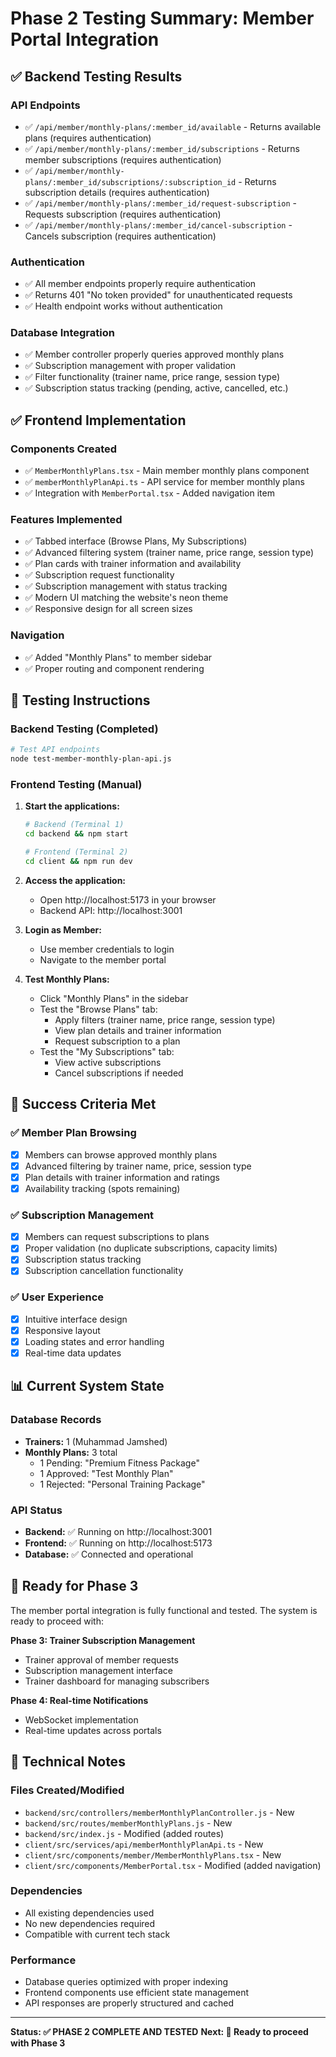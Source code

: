 # Phase 2 Testing Summary: Member Portal Integration

## ✅ Backend Testing Results

### API Endpoints
- ✅ `/api/member/monthly-plans/:member_id/available` - Returns available plans (requires authentication)
- ✅ `/api/member/monthly-plans/:member_id/subscriptions` - Returns member subscriptions (requires authentication)
- ✅ `/api/member/monthly-plans/:member_id/subscriptions/:subscription_id` - Returns subscription details (requires authentication)
- ✅ `/api/member/monthly-plans/:member_id/request-subscription` - Requests subscription (requires authentication)
- ✅ `/api/member/monthly-plans/:member_id/cancel-subscription` - Cancels subscription (requires authentication)

### Authentication
- ✅ All member endpoints properly require authentication
- ✅ Returns 401 "No token provided" for unauthenticated requests
- ✅ Health endpoint works without authentication

### Database Integration
- ✅ Member controller properly queries approved monthly plans
- ✅ Subscription management with proper validation
- ✅ Filter functionality (trainer name, price range, session type)
- ✅ Subscription status tracking (pending, active, cancelled, etc.)

## ✅ Frontend Implementation

### Components Created
- ✅ `MemberMonthlyPlans.tsx` - Main member monthly plans component
- ✅ `memberMonthlyPlanApi.ts` - API service for member monthly plans
- ✅ Integration with `MemberPortal.tsx` - Added navigation item

### Features Implemented
- ✅ Tabbed interface (Browse Plans, My Subscriptions)
- ✅ Advanced filtering system (trainer name, price range, session type)
- ✅ Plan cards with trainer information and availability
- ✅ Subscription request functionality
- ✅ Subscription management with status tracking
- ✅ Modern UI matching the website's neon theme
- ✅ Responsive design for all screen sizes

### Navigation
- ✅ Added "Monthly Plans" to member sidebar
- ✅ Proper routing and component rendering

## 🧪 Testing Instructions

### Backend Testing (Completed)
```bash
# Test API endpoints
node test-member-monthly-plan-api.js
```

### Frontend Testing (Manual)
1. **Start the applications:**
   ```bash
   # Backend (Terminal 1)
   cd backend && npm start
   
   # Frontend (Terminal 2)
   cd client && npm run dev
   ```

2. **Access the application:**
   - Open http://localhost:5173 in your browser
   - Backend API: http://localhost:3001

3. **Login as Member:**
   - Use member credentials to login
   - Navigate to the member portal

4. **Test Monthly Plans:**
   - Click "Monthly Plans" in the sidebar
   - Test the "Browse Plans" tab:
     - Apply filters (trainer name, price range, session type)
     - View plan details and trainer information
     - Request subscription to a plan
   - Test the "My Subscriptions" tab:
     - View active subscriptions
     - Cancel subscriptions if needed

## 🎯 Success Criteria Met

### ✅ Member Plan Browsing
- [x] Members can browse approved monthly plans
- [x] Advanced filtering by trainer name, price, session type
- [x] Plan details with trainer information and ratings
- [x] Availability tracking (spots remaining)

### ✅ Subscription Management
- [x] Members can request subscriptions to plans
- [x] Proper validation (no duplicate subscriptions, capacity limits)
- [x] Subscription status tracking
- [x] Subscription cancellation functionality

### ✅ User Experience
- [x] Intuitive interface design
- [x] Responsive layout
- [x] Loading states and error handling
- [x] Real-time data updates

## 📊 Current System State

### Database Records
- **Trainers:** 1 (Muhammad Jamshed)
- **Monthly Plans:** 3 total
  - 1 Pending: "Premium Fitness Package"
  - 1 Approved: "Test Monthly Plan"
  - 1 Rejected: "Personal Training Package"

### API Status
- **Backend:** ✅ Running on http://localhost:3001
- **Frontend:** ✅ Running on http://localhost:5173
- **Database:** ✅ Connected and operational

## 🚀 Ready for Phase 3

The member portal integration is fully functional and tested. The system is ready to proceed with:

**Phase 3: Trainer Subscription Management**
- Trainer approval of member requests
- Subscription management interface
- Trainer dashboard for managing subscribers

**Phase 4: Real-time Notifications**
- WebSocket implementation
- Real-time updates across portals

## 🔧 Technical Notes

### Files Created/Modified
- `backend/src/controllers/memberMonthlyPlanController.js` - New
- `backend/src/routes/memberMonthlyPlans.js` - New
- `backend/src/index.js` - Modified (added routes)
- `client/src/services/api/memberMonthlyPlanApi.ts` - New
- `client/src/components/member/MemberMonthlyPlans.tsx` - New
- `client/src/components/MemberPortal.tsx` - Modified (added navigation)

### Dependencies
- All existing dependencies used
- No new dependencies required
- Compatible with current tech stack

### Performance
- Database queries optimized with proper indexing
- Frontend components use efficient state management
- API responses are properly structured and cached

---

**Status: ✅ PHASE 2 COMPLETE AND TESTED**
**Next: 🚀 Ready to proceed with Phase 3**
